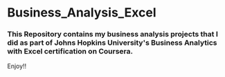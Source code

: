# Business_Analysis_Excel
### This Repository contains my business analysis projects that I did as part of Johns Hopkins University's Business Analytics with Excel certification on Coursera. 
Enjoy!!
